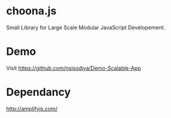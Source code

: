 choona.js
=========
Small Library for Large Scale Modular JavaScript Developement.


Demo
=============
Visit https://github.com/nsisodiya/Demo-Scalable-App

Dependancy
============
http://amplifyjs.com/
